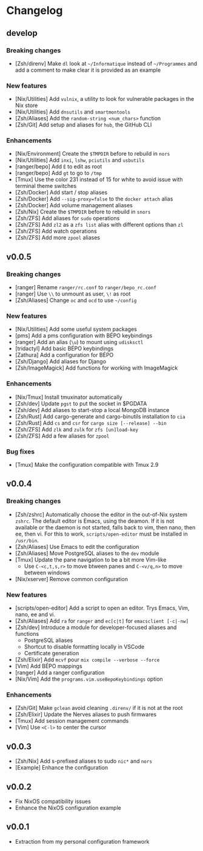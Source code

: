 # Changelog

## develop

### Breaking changes

* [Zsh/direnv] Make `dl` look at `~/Informatique` instead of `~/Programmes` and
    add a comment to make clear it is provided as an example

### New features

* [Nix/Utilities] Add `vulnix`, a utility to look for vulnerable packages in the
    Nix store
* [Nix/Utilities] Add `dnsutils` and `smartmontools`
* [Zsh/Aliases] Add the `random-string <num_chars>` function
* [Zsh/Git] Add setup and aliases for `hub`, the GitHub CLI

### Enhancements

* [Nix/Environment] Create the `$TMPDIR` before to rebuild in `nors`
* [Nix/Utilities] Add `inxi`, `lshw`, `pciutils` and `usbutils`
* [ranger/bepo] Add `È` to edit as root
* [ranger/bepo] Add `gt` to go to `/tmp`
* [Tmux] Use the color 231 instead of 15 for white to avoid issue with terminal
    theme switches
* [Zsh/Docker] Add start / stop aliases
* [Zsh/Docker] Add `--sig-proxy=false` to the `docker attach` alias
* [Zsh/Docker] Add volume management aliases
* [Zsh/Nix] Create the `$TMPDIR` before to rebuild in `snors`
* [Zsh/ZFS] Add aliases for `sudo` operations
* [Zsh/ZFS] Add `zl2` as a `zfs list` alias with different options than `zl`
* [Zsh/ZFS] Add watch operations
* [Zsh/ZFS] Add more `zpool` aliases

## v0.0.5

### Breaking changes

* [ranger] Rename `ranger/rc.conf` to `ranger/bepo_rc.conf`
* [ranger] Use `\\` to unmount as user, `\!` as root
* [Zsh/Aliases] Change `oc` and `ocd` to use `~/config`

### New features

* [Nix/Utilities] Add some useful system packages
* [pms] Add a pms configuration with BÉPO keybindings
* [ranger] Add an alias (`\u`) to mount using `udisksctl`
* [tridactyl] Add basic BÉPO keybindings
* [Zathura] Add a configuration for BÉPO
* [Zsh/Django] Add aliases for Django
* [Zsh/ImageMagick] Add functions for working with ImageMagick

### Enhancements

* [Nix/Tmux] Install tmuxinator automatically
* [Zsh/dev] Update `pgst` to put the socket in $PGDATA
* [Zsh/dev] Add aliases to start-stop a local MongoDB instance
* [Zsh/Rust] Add cargo-generate and cargo-binutils installation to `cia`
* [Zsh/Rust] Add `cs` and `csr` for `cargo size [--release] --bin`
* [Zsh/ZFS] Add `zlk` and `zulk` for `zfs [un]load-key`
* [Zsh/ZFS] Add a few aliases for `zpool`

### Bug fixes

* [Tmux] Make the configuration compatible with Tmux 2.9

## v0.0.4

### Breaking changes

* [Zsh/zshrc] Automatically choose the editor in the out-of-Nix system `zshrc`.
    The default editor is Emacs, using the deamon. If it is not available or the
    daemon is not started, falls back to vim, then nano, then ee, then vi. For
    this to work, `scripts/open-editor` must be installed in `/usr/bin`.
* [Zsh/Aliases] Use Emacs to edit the configuration
* [Zsh/Aliases] Move PostgreSQL aliases to the `dev` module
* [Tmux] Update the pane navigation to be a bit more Vim-like
    * Use `C-<c,t,s,r>` to move btween panes and `C-<v/q,n>` to move between
      windows
* [Nix/xserver] Remove common configuration

### New features

* [scripts/open-editor] Add a script to open an editor. Trys Emacs, Vim, nano,
    ee and vi.
* [Zsh/Aliases] Add `ra` for `ranger` and `ec[c|t]` for `emacsclient [-c|-nw]`
* [Zsh/dev] Introduce a module for developer-focused aliases and functions
    * PostgreSQL aliases
    * Shortcut to disable formatting locally in VSCode
    * Certificate generation
* [Zsh/Elixir] Add `mcvf` pour `mix compile --verbose --force`
* [Vim] Add BÉPO mappings
* [ranger] Add a ranger configuration
* [Nix/Vim] Add the `programs.vim.useBepoKeybindings` option

### Enhancements

* [Zsh/Git] Make `gclean` avoid cleaning `.direnv/` if it is not at the root
* [Zsh/Elixir] Update the Nerves aliases to push firmwares
* [Tmux] Add session management commands
* [Vim] Use `<C-l>` to center the cursor

## v0.0.3

* [Zsh/Nix] Add s-prefixed aliases to sudo `nic*` and `nors`
* [Example] Enhance the configuration

## v0.0.2

* Fix NixOS compatibility issues
* Enhance the NixOS configuration example

## v0.0.1

* Extraction from my personal configuration framework
